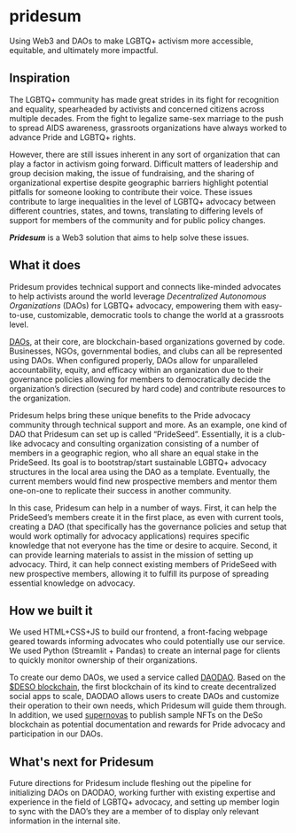 # pridesum
Using Web3 and DAOs to make LGBTQ+ activism more accessible, equitable, and ultimately more impactful.

## Inspiration

The LGBTQ+ community has made great strides in its fight for recognition and equality, spearheaded by activists and concerned citizens across multiple decades. From the fight to legalize same-sex marriage to the push to spread AIDS awareness, grassroots organizations have always worked to advance Pride and LGBTQ+ rights.

However, there are still issues inherent in any sort of organization that can play a factor in activism going forward. Difficult matters of leadership and group decision making, the issue of fundraising, and the sharing of organizational expertise despite geographic barriers highlight potential pitfalls for someone looking to contribute their voice. These issues contribute to large inequalities in the level of LGBTQ+ advocacy between different countries, states, and towns, translating to differing levels of support for members of the community and for public policy changes.

***Pridesum*** is a Web3 solution that aims to help solve these issues.

## What it does

Pridesum provides technical support and connects like-minded advocates to help activists around the world leverage *Decentralized Autonomous Organizations* (DAOs) for LGBTQ+ advocacy, empowering them with easy-to-use, customizable, democratic tools to change the world at a grassroots level.

[DAOs](https://docs.daodao.zone/docs/introduction/what-is-dao), at their core, are blockchain-based organizations governed by code. Businesses, NGOs, governmental bodies, and clubs can all be represented using DAOs. When configured properly, DAOs allow for unparalleled accountability, equity, and efficacy within an organization due to their governance policies allowing for members to democratically decide the organization’s direction (secured by hard code) and contribute resources to the organization.

Pridesum helps bring these unique benefits to the Pride advocacy community through technical support and more. As an example, one kind of DAO that Pridesum can set up is called “PrideSeed”. Essentially, it is a club-like advocacy and consulting organization consisting of a number of members in a geographic region, who all share an equal stake in the PrideSeed. Its goal is to bootstrap/start sustainable LGBTQ+ advocacy structures in the local area using the DAO as a template. Eventually, the current members would find new prospective members and mentor them one-on-one to replicate their success in another community.

In this case, Pridesum can help in a number of ways. First, it can help the PrideSeed’s members create it in the first place, as even with current tools, creating a DAO (that specifically has the governance policies and setup that would work optimally for advocacy applications) requires specific knowledge that not everyone has the time or desire to acquire. Second, it can provide learning materials to assist in the mission of setting up advocacy. Third, it can help connect existing members of PrideSeed with new prospective members, allowing it to fulfill its purpose of spreading essential knowledge on advocacy.

## How we built it

We used HTML+CSS+JS to build our frontend, a front-facing webpage geared towards informing advocates who could potentially use our service. We used Python (Streamlit + Pandas) to create an internal page for clients to quickly monitor ownership of their organizations.

To create our demo DAOs, we used a service called [DAODAO](https://daodao.io/). Based on the [$DESO blockchain](https://www.deso.org/), the first blockchain of its kind to create decentralized social apps to scale, DAODAO allows users to create DAOs and customize their operation to their own needs, which Pridesum will guide them through. In addition, we used [supernovas](https://supernovas.app/) to publish sample NFTs on the DeSo blockchain as potential documentation and rewards for Pride advocacy and participation in our DAOs.

## What's next for Pridesum

Future directions for Pridesum include fleshing out the pipeline for initializing DAOs on DAODAO, working further with existing expertise and experience in the field of LGBTQ+ advocacy, and setting up member login to sync with the DAO’s they are a member of to display only relevant information in the internal site.
